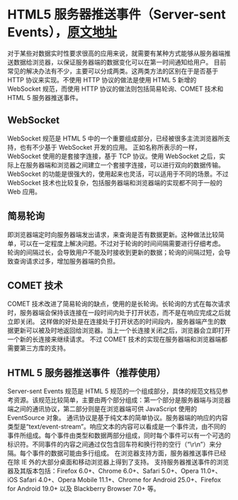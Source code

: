# HTML5 服务器推送事件（Server-sent Events），[原文地址](https://www.ibm.com/developerworks/cn/web/1307_chengfu_serversentevent/index.html)
对于某些对数据实时性要求很高的应用来说，就需要有某种方式能够从服务器端推送数据给浏览器，以保证服务器端的数据变化可以在第一时间通知给用户。
目前常见的解决办法有不少，主要可以分成两类。这两类方法的区别在于是否基于 HTTP 协议来实现。不使用 HTTP 协议的做法是使用 HTML 5 新增的 WebSocket 规范，而使用 HTTP 协议的做法则包括简易轮询、COMET 技术和HTML 5 服务器推送事件。

## WebSocket
WebSocket 规范是 HTML 5 中的一个重要组成部分，已经被很多主流浏览器所支持，也有不少基于 WebSocket 开发的应用。
正如名称所表示的一样，WebSocket 使用的是套接字连接，基于 TCP 协议。使用 WebSocket 之后，实际上在服务器端和浏览器之间建立一个套接字连接，可以进行双向的数据传输。
WebSocket 的功能是很强大的，使用起来也灵活，可以适用于不同的场景。不过 WebSocket 技术也比较复杂，包括服务器端和浏览器端的实现都不同于一般的 Web 应用。

## 简易轮询
即浏览器端定时向服务器端发出请求，来查询是否有数据更新。这种做法比较简单，可以在一定程度上解决问题。不过对于轮询的时间间隔需要进行仔细考虑。
轮询的间隔过长，会导致用户不能及时接收到更新的数据；轮询的间隔过短，会导致查询请求过多，增加服务器端的负担。

## COMET 技术
COMET 技术改进了简易轮询的缺点，使用的是长轮询。长轮询的方式在每次请求时，服务器端会保持该连接在一段时间内处于打开状态，而不是在响应完成之后就立即关闭。
这样做的好处是在连接处于打开状态的时间段内，服务器端产生的数据更新可以被及时地返回给浏览器。当上一个长连接关闭之后，浏览器会立即打开一个新的长连接来继续请求。
不过 COMET 技术的实现在服务器端和浏览器端都需要第三方库的支持。

## HTML 5 服务器推送事件（推荐使用）
Server-sent Events 规范是 HTML 5 规范的一个组成部分，具体的规范文档见参考资源。该规范比较简单，主要由两个部分组成：第一个部分是服务器端与浏览器端之间的通讯协议，第二部分则是在浏览器端可供 JavaScript 使用的 EventSource 对象。
通讯协议是基于纯文本的简单协议。服务器端的响应的内容类型是“text/event-stream”。响应文本的内容可以看成是一个事件流，由不同的事件所组成。每个事件由类型和数据两部分组成，同时每个事件可以有一个可选的标识符。不同事件的内容之间通过仅包含回车符和换行符的空行（“\r\n”）来分隔。每个事件的数据可能由多行组成。
在浏览器支持方面，服务器推送事件已经在除 IE 外的大部分桌面和移动浏览器上得到了支持。
支持服务器推送事件的浏览器及其版本包括：Firefox 6.0+、Chrome 6.0+、Safari 5.0+、Opera 11.0+、iOS Safari 4.0+、Opera Mobile 11.1+、Chrome for Android 25.0+、Firefox for Android 19.0+ 以及 Blackberry Browser 7.0+ 等。

